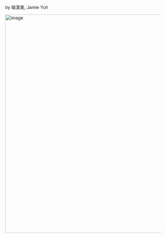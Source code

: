 by 喻潔美, Jamie Yuh

<img width="705" alt="image" src="https://github.com/user-attachments/assets/36ae7500-322b-425a-909b-b556dd024871" />
